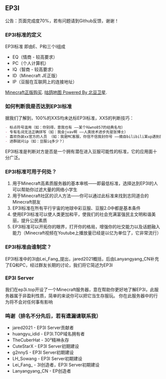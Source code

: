 ## EP3I

公告：页面完成度70%，若有问题请到Github反馈，谢谢！

### EP3I标准的定义

EP3I标准 即由E、P和三个I组成


- EQ（情商 - 较高要求）
- PC（个人计算机）
- IQ（智商 - 较高要求）
- ID（Minecraft JE正版）
- IP（豆服在互联网上的连接地址）

[Minecraft正版购买](https://minecraft.net).
[咕鸽地图 Powered By 北豆卫星](https://map.ubb.asia).

### 如何判断我是否达到EP3I标准

据我们了解到，100%的XXS均未达标EP3I标准，XXS的判断技巧：


```markdown
- 标点符号滥用（如：你别得，意我也有 ——某个叫wno857的经典名句）
- 专有名词无法正确拼写（如：我会jvav啊 ——人类技术进步先驱张博士）
- 喜欢伪装xx官方的人员 （如：我是MC客服，你信不信我封你号 ——摘自bilibili某up遇到的小学生）
- 进群就问ip（如：豆服iq多少？）
```


EP3I标准是判断对方是否是一个拥有潜在进入豆服可能性的标准，它的应用面十分广泛。

### EP3I标准可用于何处？

1. 用于Minecraft高素质服务器的基本审核——即最低标准，选择达到EP3I的人可以帮助你过滤大量的网络小学生
2. 用于Minecraft社区的识人方法——你可以通过此标准来找到志同道合的Minecraft朋友
3. EP3I标准在所有平行宇宙的地球中彩豆服、豆服2.0中都是基本条件
4. 使用EP3I标准可以使人类更加和平，使我们的社会充满富强民主文明和谐美丽，提升公民素质
5. EP3I标准可以开拓你的眼界，打开你的格局，增强你的社交能力以及话题融入能力（Minecraft视频在Youtube上播放量已经是以亿为单位了，它非常流行）

### EP3I标准由谁制定？

EP3I标准中的3I由Lei_Fang_提出，jared2021概括，后由Lanyangyang_CN补充了EQ和PC，经过群友长期的讨论，我们将它简述为EP3I

### EP3I Server

我们在ep3i.top开设了一个Minecraft服务器，意在帮助你更好地了解EP3I，此服务器属于非盈利性质，简单的来说你可以把它当生存服玩。
你在此服务器中的行为将不会对任何事有影响

### 鸣谢（排名不分先后，若有遗漏请联系我）

- jared2021 - EP3I Server贡献者
- huangyu_idid - EP3I.TOP域名拥有者
- TheCuberHat - 30²精神永存
- CuteStarX - EP3I Server初期建设
- g2nnyS - EP3I Server初期建设
- LH_Sowang - EP3I Server初期建设
- Lei_Fang_ - 3I创造者，EP3I Server初期建设
- Lanyangyang_CN - EP创造者